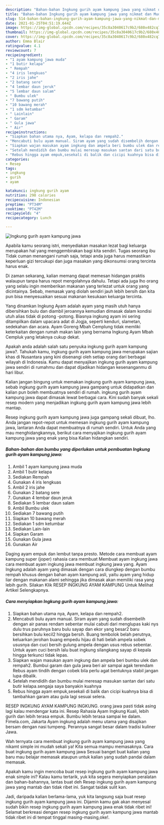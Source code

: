 ```yaml
---
description: "Bahan-bahan Ingkung gurih ayam kampung jawa yang nikmat dan Mudah Dibuat"
title: "Bahan-bahan Ingkung gurih ayam kampung jawa yang nikmat dan Mudah Dibuat"
slug: 514-bahan-bahan-ingkung-gurih-ayam-kampung-jawa-yang-nikmat-dan-mudah-dibuat
date: 2021-01-25T04:51:19.644Z
image: https://img-global.cpcdn.com/recipes/35c8a3040617c9b2/680x482cq70/ingkung-gurih-ayam-kampung-jawa-foto-resep-utama.jpg
thumbnail: https://img-global.cpcdn.com/recipes/35c8a3040617c9b2/680x482cq70/ingkung-gurih-ayam-kampung-jawa-foto-resep-utama.jpg
cover: https://img-global.cpcdn.com/recipes/35c8a3040617c9b2/680x482cq70/ingkung-gurih-ayam-kampung-jawa-foto-resep-utama.jpg
author: Emma Blair
ratingvalue: 4.1
reviewcount: 7
recipeingredient:
- "1 ayam kampung jawa muda"
- "1 butir kelapa"
- " Rempah"
- "4 iris lengkuas"
- "2 iris jahe"
- "2 batang sere"
- "4 lembar daun jeruk"
- "5 lembar daun salam"
- " Bumbu ulek"
- "7 bawang putih"
- "10 bawang merah"
- "1 sdm ketumbar"
- " Lainlain"
- " Garam"
- " Gula jawa"
- " Air"
recipeinstructions:
- "Siapkan bahan utama nya, Ayam, kelapa dan rempah2."
- "Mencabuti bulu ayam manual. Siram ayam yang sudah disembelih dengan air panas rendam sebentar mulai cabuti dari menglupas kaki nys dulu trus paruhnya baru bulu sayap dan ekor yang besar2 baru bersihkan bulu kecil2 hingga bersih. Buang tembolok belah perutnya, keluarkan jerohan buang empedu hijau di hati belah ampela sobek ususnya dan cuci bersih gulung ampela dengan usus rebus sebentar. Untuk ayam cuci bersih lalu buat ingkung silangkang sayap di kepala hingga terkunci tidak lepas."
- "Siapkan wajan masukan ayam ingkung dan ampela beri bumbu ulek dan rempah2. Bumbui garam dan gula jawa beri air sampai agak terendam Rebus ayam tindih dengan cobek bila perlu agat bentuknya stabil jangan lupa dibalik."
- "Setelah mendidih dan bumbu mulai meresap masukan santan dari satu butir kelapa.sengaja saya banyakin kuahnya"
- "Rebus hingga ayam empuk,sesekali di balik dan cicipi kuahnya bisa di tambahkan garam atau gula lagi sesuai selera."
categories:
- Resep
tags:
- ingkung
- gurih
- ayam

katakunci: ingkung gurih ayam 
nutrition: 298 calories
recipecuisine: Indonesian
preptime: "PT34M"
cooktime: "PT42M"
recipeyield: "4"
recipecategory: Lunch

---
```



![Ingkung gurih ayam kampung jawa](https://img-global.cpcdn.com/recipes/35c8a3040617c9b2/680x482cq70/ingkung-gurih-ayam-kampung-jawa-foto-resep-utama.jpg)

Apabila kamu seorang istri, menyediakan masakan lezat bagi keluarga merupakan hal yang menggembirakan bagi kita sendiri. Tugas seorang ibu Tidak cuman menangani rumah saja, tetapi anda juga harus memastikan keperluan gizi tercukupi dan juga masakan yang dikonsumsi orang tercinta harus enak.

Di zaman  sekarang, kalian memang dapat memesan hidangan praktis walaupun tanpa harus repot mengolahnya dahulu. Tetapi ada juga lho orang yang selalu ingin memberikan makanan yang terlezat untuk orang yang dicintainya. Sebab, memasak yang diolah sendiri jauh lebih bersih dan kita pun bisa menyesuaikan sesuai makanan kesukaan keluarga tercinta. 

Yang dinamkan Ingkung Ayam adalah ayam yang masih utuh hanya dibersihkan bulu dan diambil jeroannya kemudian dimasak dalam kondisi utuh alias tidak di potong -potong. Biasnya ingkung ayam ini sering ditampilkan dalam upacara adat di Jogja, seperti kenduri, slametan, sedekahan dan acara. Ayam Goreng Mbah Cemplung tidak memliki keterkaitan dengan rumah makan lain yang bernama Ingkung Ayam Mbah Cempluk yang letaknya cukup dekat.

Apakah anda adalah salah satu penyuka ingkung gurih ayam kampung jawa?. Tahukah kamu, ingkung gurih ayam kampung jawa merupakan sajian khas di Nusantara yang kini disenangi oleh setiap orang dari berbagai wilayah di Indonesia. Kamu dapat menyajikan ingkung gurih ayam kampung jawa sendiri di rumahmu dan dapat dijadikan hidangan kesenanganmu di hari libur.

Kalian jangan bingung untuk memakan ingkung gurih ayam kampung jawa, sebab ingkung gurih ayam kampung jawa gampang untuk didapatkan dan kalian pun boleh membuatnya sendiri di rumah. ingkung gurih ayam kampung jawa dapat dimasak lewat berbagai cara. Kini sudah banyak sekali resep modern yang menjadikan ingkung gurih ayam kampung jawa lebih mantap.

Resep ingkung gurih ayam kampung jawa juga gampang sekali dibuat, lho. Anda jangan repot-repot untuk memesan ingkung gurih ayam kampung jawa, lantaran Anda dapat membuatnya di rumah sendiri. Untuk Anda yang mau menghidangkannya, berikut cara menyajikan ingkung gurih ayam kampung jawa yang enak yang bisa Kalian hidangkan sendiri.

<!--inarticleads1-->

##### Bahan-bahan dan bumbu yang diperlukan untuk pembuatan Ingkung gurih ayam kampung jawa:

1. Ambil 1 ayam kampung jawa muda
1. Ambil 1 butir kelapa
1. Sediakan  Rempah
1. Gunakan 4 iris lengkuas
1. Ambil 2 iris jahe
1. Gunakan 2 batang sere
1. Gunakan 4 lembar daun jeruk
1. Sediakan 5 lembar daun salam
1. Ambil  Bumbu ulek
1. Sediakan 7 bawang putih
1. Siapkan 10 bawang merah
1. Sediakan 1 sdm ketumbar
1. Sediakan  Lain-lain
1. Siapkan  Garam
1. Gunakan  Gula jawa
1. Gunakan  Air


Daging ayam empuk dan lembut tanpa presto. Metode cara membuat ayam kampung super (joper) rahasia cara membuat Membuat ayam ingkung jawa cara membuat ayam ingkung jawa membuat ingkung jawa yang. Ayam Ingkung adalah ayam yang dimasak dengan cara diungkep dengan bumbu rempah khusus dengan bahan ayam kampung asli, yaitu ayam yang hidup liar dengan makanan alami sehingga jika dimasak akan memiliki rasa yang lebih gurih. Silakan Klik RESEP INGKUNG AYAM KAMPUNG Untuk Melihat Artikel Selengkapnya. 

<!--inarticleads2-->

##### Cara menyiapkan Ingkung gurih ayam kampung jawa:

1. Siapkan bahan utama nya, Ayam, kelapa dan rempah2.
1. Mencabuti bulu ayam manual. Siram ayam yang sudah disembelih dengan air panas rendam sebentar mulai cabuti dari menglupas kaki nys dulu trus paruhnya baru bulu sayap dan ekor yang besar2 baru bersihkan bulu kecil2 hingga bersih. Buang tembolok belah perutnya, keluarkan jerohan buang empedu hijau di hati belah ampela sobek ususnya dan cuci bersih gulung ampela dengan usus rebus sebentar. Untuk ayam cuci bersih lalu buat ingkung silangkang sayap di kepala hingga terkunci tidak lepas.
1. Siapkan wajan masukan ayam ingkung dan ampela beri bumbu ulek dan rempah2. Bumbui garam dan gula jawa beri air sampai agak terendam Rebus ayam tindih dengan cobek bila perlu agat bentuknya stabil jangan lupa dibalik.
1. Setelah mendidih dan bumbu mulai meresap masukan santan dari satu butir kelapa.sengaja saya banyakin kuahnya
1. Rebus hingga ayam empuk,sesekali di balik dan cicipi kuahnya bisa di tambahkan garam atau gula lagi sesuai selera.


RESEP INGKUNG AYAM KAMPUNG INGKUNG. orang jawa pasti tidak asing lagi kalau mendengar kata ini. Resep Rahasia Ayam Ingkung Kuali, lebih gurih dan lebih terasa empuk. Bumbu lebih terasa sampai ke dalam. Fimela.com, Jakarta Ayam ingkung adalah menu utama yang disajikan bersam dengan nasi tumpeng. Perannya sangat besar dalam tradisi kuliner Jawa. 

Wah ternyata cara membuat ingkung gurih ayam kampung jawa yang nikamt simple ini mudah sekali ya! Kita semua mampu memasaknya. Cara buat ingkung gurih ayam kampung jawa Sesuai banget buat kalian yang baru mau belajar memasak ataupun untuk kalian yang sudah pandai dalam memasak.

Apakah kamu ingin mencoba buat resep ingkung gurih ayam kampung jawa enak simple ini? Kalau kamu tertarik, yuk kita segera menyiapkan peralatan dan bahan-bahannya, lantas buat deh Resep ingkung gurih ayam kampung jawa yang mantab dan tidak ribet ini. Sangat taidak sulit kan. 

Jadi, daripada kalian berlama-lama, yuk kita langsung saja buat resep ingkung gurih ayam kampung jawa ini. Dijamin kamu gak akan menyesal sudah bikin resep ingkung gurih ayam kampung jawa enak tidak ribet ini! Selamat berkreasi dengan resep ingkung gurih ayam kampung jawa mantab tidak ribet ini di tempat tinggal masing-masing,oke!.


